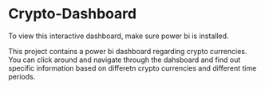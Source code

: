 # Crypto-Dashboard

To view this interactive dashboard, make sure power bi is installed. 

This project contains a power bi dashboard regarding crypto currencies. You can click around and navigate through the dahsboard and find out specific information based on differetn crypto currencies and different time periods. 
